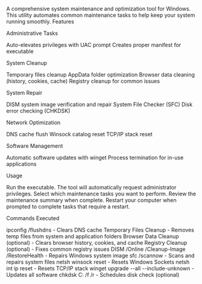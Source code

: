 A comprehensive system maintenance and optimization tool for Windows. This utility automates common maintenance tasks to help keep your system running smoothly.
Features

Administrative Tasks

Auto-elevates privileges with UAC prompt
Creates proper manifest for executable


System Cleanup

Temporary files cleanup
AppData folder optimization
Browser data cleaning (history, cookies, cache)
Registry cleanup for common issues


System Repair

DISM system image verification and repair
System File Checker (SFC)
Disk error checking (CHKDSK)


Network Optimization

DNS cache flush
Winsock catalog reset
TCP/IP stack reset


Software Management

Automatic software updates with winget
Process termination for in-use applications



Usage

Run the executable. The tool will automatically request administrator privileges.
Select which maintenance tasks you want to perform.
Review the maintenance summary when complete.
Restart your computer when prompted to complete tasks that require a restart.

Commands Executed

ipconfig /flushdns - Clears DNS cache
Temporary Files Cleanup - Removes temp files from system and application folders
Browser Data Cleanup (optional) - Clears browser history, cookies, and cache
Registry Cleanup (optional) - Fixes common registry issues
DISM /Online /Cleanup-Image /RestoreHealth - Repairs Windows system image
sfc /scannow - Scans and repairs system files
netsh winsock reset - Resets Windows Sockets
netsh int ip reset - Resets TCP/IP stack
winget upgrade --all --include-unknown - Updates all software
chkdsk C: /f /r - Schedules disk check (optional)
